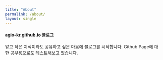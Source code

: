```yaml
---
title: "About"
permalink: /about/
layout: single
---
```


#### agio-kr.github.io 블로그

얕고 작은 지식이라도 공유하고 싶은 마음에 블로그를 시작합니다.
Github Page에 대한 공부용으로도 테스트해보고 있습니다.
